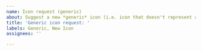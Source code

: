 ```yaml
---
name: Icon request (generic)
about: Suggest a new *generic* icon (i.e. icon that doesn't represent any brand and are using symbol-like vectors).
title: 'Generic icon request: '
labels: Generic, New Icon
assignees: ''

---
```


<!--
First, read our short guidelines: https://git.io/JLu8h

Remember to add **type of icon** at the end of the title

If you can't think of name, use these sites as reference:
- https://iconscout.com/unicons/explore/line
- https://feathericons.com/
- https://lucide.netlify.app/

Add extra info below this if needed. -->

